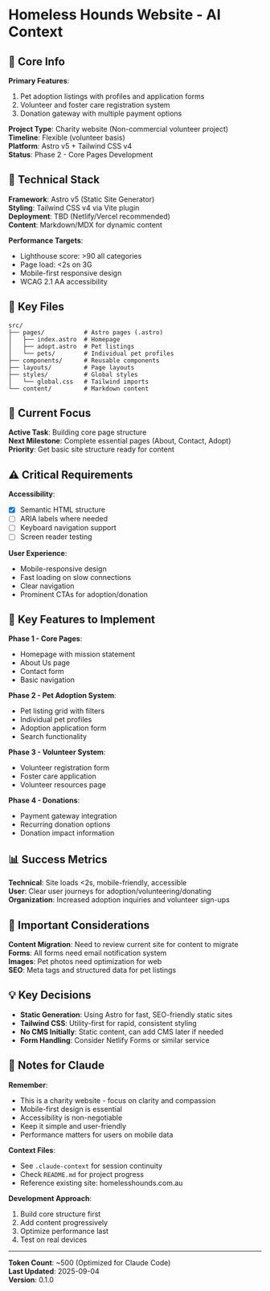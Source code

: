 # Homeless Hounds Website - AI Context

## 🎯 Core Info

**Primary Features**:
1. Pet adoption listings with profiles and application forms
2. Volunteer and foster care registration system
3. Donation gateway with multiple payment options

**Project Type**: Charity website (Non-commercial volunteer project)  
**Timeline**: Flexible (volunteer basis)  
**Platform**: Astro v5 + Tailwind CSS v4  
**Status**: Phase 2 - Core Pages Development

## 🔧 Technical Stack

**Framework**: Astro v5 (Static Site Generator)  
**Styling**: Tailwind CSS v4 via Vite plugin  
**Deployment**: TBD (Netlify/Vercel recommended)  
**Content**: Markdown/MDX for dynamic content  

**Performance Targets**:
- Lighthouse score: >90 all categories
- Page load: <2s on 3G
- Mobile-first responsive design
- WCAG 2.1 AA accessibility

## 📂 Key Files

```
src/
├── pages/           # Astro pages (.astro)
│   ├── index.astro  # Homepage
│   ├── adopt.astro  # Pet listings
│   └── pets/        # Individual pet profiles
├── components/      # Reusable components
├── layouts/         # Page layouts
├── styles/          # Global styles
│   └── global.css   # Tailwind imports
└── content/         # Markdown content
```

## 🚧 Current Focus

**Active Task**: Building core page structure  
**Next Milestone**: Complete essential pages (About, Contact, Adopt)  
**Priority**: Get basic site structure ready for content

## ⚠️ Critical Requirements

**Accessibility**:
- [x] Semantic HTML structure
- [ ] ARIA labels where needed
- [ ] Keyboard navigation support
- [ ] Screen reader testing

**User Experience**:
- Mobile-responsive design
- Fast loading on slow connections
- Clear navigation
- Prominent CTAs for adoption/donation

## 🔗 Key Features to Implement

**Phase 1 - Core Pages**:
- Homepage with mission statement
- About Us page
- Contact form
- Basic navigation

**Phase 2 - Pet Adoption System**:
- Pet listing grid with filters
- Individual pet profiles
- Adoption application form
- Search functionality

**Phase 3 - Volunteer System**:
- Volunteer registration form
- Foster care application
- Volunteer resources page

**Phase 4 - Donations**:
- Payment gateway integration
- Recurring donation options
- Donation impact information

## 📊 Success Metrics

**Technical**: Site loads <2s, mobile-friendly, accessible  
**User**: Clear user journeys for adoption/volunteering/donating  
**Organization**: Increased adoption inquiries and volunteer sign-ups

## 🚨 Important Considerations

**Content Migration**: Need to review current site for content to migrate  
**Forms**: All forms need email notification system  
**Images**: Pet photos need optimization for web  
**SEO**: Meta tags and structured data for pet listings

## 💡 Key Decisions

- **Static Generation**: Using Astro for fast, SEO-friendly static sites
- **Tailwind CSS**: Utility-first for rapid, consistent styling
- **No CMS Initially**: Static content, can add CMS later if needed
- **Form Handling**: Consider Netlify Forms or similar service

## 📝 Notes for Claude

**Remember**:
- This is a charity website - focus on clarity and compassion
- Mobile-first design is essential
- Accessibility is non-negotiable
- Keep it simple and user-friendly
- Performance matters for users on mobile data

**Context Files**:
- See `.claude-context` for session continuity
- Check `README.md` for project progress
- Reference existing site: homelesshounds.com.au

**Development Approach**:
1. Build core structure first
2. Add content progressively
3. Optimize performance last
4. Test on real devices

---

**Token Count**: ~500 (Optimized for Claude Code)  
**Last Updated**: 2025-09-04  
**Version**: 0.1.0